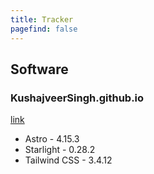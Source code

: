 ```yaml
---
title: Tracker
pagefind: false
---
```


## Software

### KushajveerSingh.github.io

[link](https://github.com/KushajveerSingh/KushajveerSingh.github.io)

-   Astro - 4.15.3
-   Starlight - 0.28.2
-   Tailwind CSS - 3.4.12
